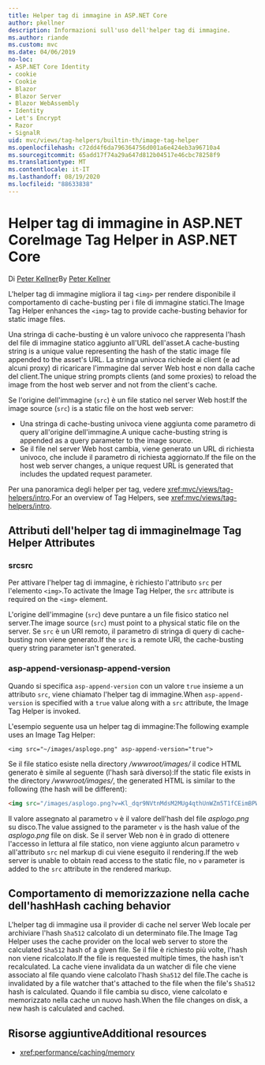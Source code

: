 ```yaml
---
title: Helper tag di immagine in ASP.NET Core
author: pkellner
description: Informazioni sull'uso dell'helper tag di immagine.
ms.author: riande
ms.custom: mvc
ms.date: 04/06/2019
no-loc:
- ASP.NET Core Identity
- cookie
- Cookie
- Blazor
- Blazor Server
- Blazor WebAssembly
- Identity
- Let's Encrypt
- Razor
- SignalR
uid: mvc/views/tag-helpers/builtin-th/image-tag-helper
ms.openlocfilehash: c72dd4f6da796364756d001a6e424eb3a96710a4
ms.sourcegitcommit: 65add17f74a29a647d812b04517e46cbc78258f9
ms.translationtype: MT
ms.contentlocale: it-IT
ms.lasthandoff: 08/19/2020
ms.locfileid: "88633838"
---
```

# <a name="image-tag-helper-in-aspnet-core"></a><span data-ttu-id="15f0a-103">Helper tag di immagine in ASP.NET Core</span><span class="sxs-lookup"><span data-stu-id="15f0a-103">Image Tag Helper in ASP.NET Core</span></span>

<span data-ttu-id="15f0a-104">Di [Peter Kellner](https://peterkellner.net)</span><span class="sxs-lookup"><span data-stu-id="15f0a-104">By [Peter Kellner](https://peterkellner.net)</span></span>

<span data-ttu-id="15f0a-105">L'helper tag di immagine migliora il tag `<img>` per rendere disponibile il comportamento di cache-busting per i file di immagine statici.</span><span class="sxs-lookup"><span data-stu-id="15f0a-105">The Image Tag Helper enhances the `<img>` tag to provide cache-busting behavior for static image files.</span></span>

<span data-ttu-id="15f0a-106">Una stringa di cache-busting è un valore univoco che rappresenta l'hash del file di immagine statico aggiunto all'URL dell'asset.</span><span class="sxs-lookup"><span data-stu-id="15f0a-106">A cache-busting string is a unique value representing the hash of the static image file appended to the asset's URL.</span></span> <span data-ttu-id="15f0a-107">La stringa univoca richiede ai client (e ad alcuni proxy) di ricaricare l'immagine dal server Web host e non dalla cache del client.</span><span class="sxs-lookup"><span data-stu-id="15f0a-107">The unique string prompts clients (and some proxies) to reload the image from the host web server and not from the client's cache.</span></span>

<span data-ttu-id="15f0a-108">Se l'origine dell'immagine (`src`) è un file statico nel server Web host:</span><span class="sxs-lookup"><span data-stu-id="15f0a-108">If the image source (`src`) is a static file on the host web server:</span></span>

* <span data-ttu-id="15f0a-109">Una stringa di cache-busting univoca viene aggiunta come parametro di query all'origine dell'immagine.</span><span class="sxs-lookup"><span data-stu-id="15f0a-109">A unique cache-busting string is appended as a query parameter to the image source.</span></span>
* <span data-ttu-id="15f0a-110">Se il file nel server Web host cambia, viene generato un URL di richiesta univoco, che include il parametro di richiesta aggiornato.</span><span class="sxs-lookup"><span data-stu-id="15f0a-110">If the file on the host web server changes, a unique request URL is generated that includes the updated request parameter.</span></span>

<span data-ttu-id="15f0a-111">Per una panoramica degli helper per tag, vedere <xref:mvc/views/tag-helpers/intro>.</span><span class="sxs-lookup"><span data-stu-id="15f0a-111">For an overview of Tag Helpers, see <xref:mvc/views/tag-helpers/intro>.</span></span>

## <a name="image-tag-helper-attributes"></a><span data-ttu-id="15f0a-112">Attributi dell'helper tag di immagine</span><span class="sxs-lookup"><span data-stu-id="15f0a-112">Image Tag Helper Attributes</span></span>

### <a name="src"></a><span data-ttu-id="15f0a-113">src</span><span class="sxs-lookup"><span data-stu-id="15f0a-113">src</span></span>

<span data-ttu-id="15f0a-114">Per attivare l'helper tag di immagine, è richiesto l'attributo `src` per l'elemento `<img>`.</span><span class="sxs-lookup"><span data-stu-id="15f0a-114">To activate the Image Tag Helper, the `src` attribute is required on the `<img>` element.</span></span>

<span data-ttu-id="15f0a-115">L'origine dell'immagine (`src`) deve puntare a un file fisico statico nel server.</span><span class="sxs-lookup"><span data-stu-id="15f0a-115">The image source (`src`) must point to a physical static file on the server.</span></span> <span data-ttu-id="15f0a-116">Se `src` è un URI remoto, il parametro di stringa di query di cache-busting non viene generato.</span><span class="sxs-lookup"><span data-stu-id="15f0a-116">If the `src` is a remote URI, the cache-busting query string parameter isn't generated.</span></span>

### <a name="asp-append-version"></a><span data-ttu-id="15f0a-117">asp-append-version</span><span class="sxs-lookup"><span data-stu-id="15f0a-117">asp-append-version</span></span>

<span data-ttu-id="15f0a-118">Quando si specifica `asp-append-version` con un valore `true` insieme a un attributo `src`, viene chiamato l'helper tag di immagine.</span><span class="sxs-lookup"><span data-stu-id="15f0a-118">When `asp-append-version` is specified with a `true` value along with a `src` attribute, the Image Tag Helper is invoked.</span></span>

<span data-ttu-id="15f0a-119">L'esempio seguente usa un helper tag di immagine:</span><span class="sxs-lookup"><span data-stu-id="15f0a-119">The following example uses an Image Tag Helper:</span></span>

```cshtml
<img src="~/images/asplogo.png" asp-append-version="true">
```

<span data-ttu-id="15f0a-120">Se il file statico esiste nella directory */wwwroot/images/* il codice HTML generato è simile al seguente (l'hash sarà diverso):</span><span class="sxs-lookup"><span data-stu-id="15f0a-120">If the static file exists in the directory */wwwroot/images/*, the generated HTML is similar to the following (the hash will be different):</span></span>

```html
<img src="/images/asplogo.png?v=Kl_dqr9NVtnMdsM2MUg4qthUnWZm5T1fCEimBPWDNgM">
```

<span data-ttu-id="15f0a-121">Il valore assegnato al parametro `v` è il valore dell'hash del file *asplogo.png* su disco.</span><span class="sxs-lookup"><span data-stu-id="15f0a-121">The value assigned to the parameter `v` is the hash value of the *asplogo.png* file on disk.</span></span> <span data-ttu-id="15f0a-122">Se il server Web non è in grado di ottenere l'accesso in lettura al file statico, non viene aggiunto alcun parametro `v` all'attributo `src` nel markup di cui viene eseguito il rendering.</span><span class="sxs-lookup"><span data-stu-id="15f0a-122">If the web server is unable to obtain read access to the static file, no `v` parameter is added to the `src` attribute in the rendered markup.</span></span>

## <a name="hash-caching-behavior"></a><span data-ttu-id="15f0a-123">Comportamento di memorizzazione nella cache dell'hash</span><span class="sxs-lookup"><span data-stu-id="15f0a-123">Hash caching behavior</span></span>

<span data-ttu-id="15f0a-124">L'helper tag di immagine usa il provider di cache nel server Web locale per archiviare l'hash `Sha512` calcolato di un determinato file.</span><span class="sxs-lookup"><span data-stu-id="15f0a-124">The Image Tag Helper uses the cache provider on the local web server to store the calculated `Sha512` hash of a given file.</span></span> <span data-ttu-id="15f0a-125">Se il file è richiesto più volte, l'hash non viene ricalcolato.</span><span class="sxs-lookup"><span data-stu-id="15f0a-125">If the file is requested multiple times, the hash isn't recalculated.</span></span> <span data-ttu-id="15f0a-126">La cache viene invalidata da un watcher di file che viene associato al file quando viene calcolato l'hash `Sha512` del file.</span><span class="sxs-lookup"><span data-stu-id="15f0a-126">The cache is invalidated by a file watcher that's attached to the file when the file's `Sha512` hash is calculated.</span></span> <span data-ttu-id="15f0a-127">Quando il file cambia su disco, viene calcolato e memorizzato nella cache un nuovo hash.</span><span class="sxs-lookup"><span data-stu-id="15f0a-127">When the file changes on disk, a new hash is calculated and cached.</span></span>

## <a name="additional-resources"></a><span data-ttu-id="15f0a-128">Risorse aggiuntive</span><span class="sxs-lookup"><span data-stu-id="15f0a-128">Additional resources</span></span>

* <xref:performance/caching/memory>
